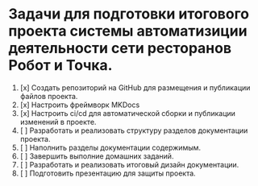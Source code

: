 # Задачи для подготовки итогового проекта системы автоматизиции деятельности сети ресторанов Робот и Точка.

1. [x] Создать репозиторий на GitHub для размещения и публикации файлов проекта.
2. [x] Настроить фреймворк MKDocs<br>
3. [x] Настроить ci/cd для автоматической сборки и публикации изменений в проекте.
4. [ ] Разработать и реализовать структуру разделов документации проекта.
5. [ ] Наполнить разделы документации содержимым.
6. [ ] Завершить выполние домашних заданий.
7. [ ] Разработать и реализовать итоговый дизайн документации.
8. [ ] Подготовить презентацию для защиты проекта.


